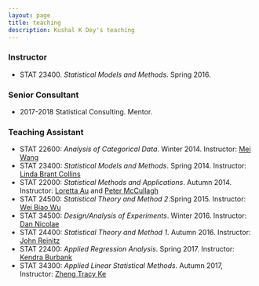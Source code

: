 ```yaml
---
layout: page
title: teaching
description: Kushal K Dey's teaching
---
```


###  Instructor

* STAT 23400. *Statistical Models and Methods*. Spring 2016. 

### Senior Consultant 

* 2017-2018 Statistical Consulting. Mentor. 


### Teaching Assistant 


* STAT 22600: *Analysis of Categorical Data*. Winter 2014. Instructor: [Mei Wang](https://galton.uchicago.edu/faculty/wang.shtml)
* STAT 23400: *Statistical Models and Methods*. Spring 2014. Instructor: [Linda Brant Collins](https://galton.uchicago.edu/faculty/collins.shtml)
* STAT 22000: *Statistical Methods and Applications*. Autumn 2014. Instructor: [Loretta Au](https://galton.uchicago.edu/faculty/au.shtml) and [Peter McCullagh](http://www.stat.uchicago.edu/~pmcc/)
* STAT 24500: *Statistical Theory and Method 2*.Spring 2015. Instructor: [Wei Biao Wu](http://www.stat.uchicago.edu/faculty/wu.shtml)
* STAT 34500: *Design/Analysis of Experiments*. Winter 2016. Instructor: [Dan Nicolae](http://www.stat.uchicago.edu/~nicolae/)
* STAT 24400: *Statistical Theory and Method 1*. Autumn 2016. Instructor: [John Reinitz](https://galton.uchicago.edu/faculty/reinitz.shtml)
* STAT 22400: *Applied Regression Analysis*. Spring 2017. Instructor: [Kendra Burbank](https://galton.uchicago.edu/faculty/burbank.shtml)
* STAT 34300: *Applied Linear Statistical Methods*. Autumn 2017, Instructor: [Zheng Tracy Ke](http://www.stat.uchicago.edu/~zke/)



